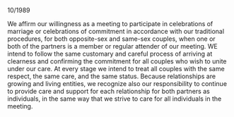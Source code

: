 10/1989

We affirm our willingness as a meeting to participate in celebrations of marriage or celebrations of commitment in accordance with our traditional procedures, for both opposite-sex and same-sex couples, when one or both of the partners is a member or regular attender of our meeting. WE intend to follow the same customary and careful process of arriving at clearness and confirming the commitment for all couples who wish to unite under our care. At every stage we intend to treat all couples with the same respect, the same care, and the same status. Because relationships are growing and living entities, we recognize also our responsibility to continue to provide care and support for each relationship for both partners as individuals, in the same way that we strive to care for all individuals in the meeting.
